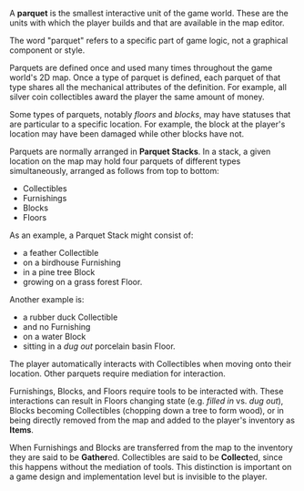 A **parquet** is the smallest interactive unit of the game world.  These are the units with which the player builds and that are available in the map editor.

The word "parquet" refers to a specific part of game logic, not a graphical component or style.

Parquets are defined once and used many times throughout the game world's 2D map.  Once a type of parquet is defined, each parquet of that type shares all the mechanical attributes of the definition.  For example, all silver coin collectibles award the player the same amount of money.

Some types of parquets, notably *floors* and *blocks*, may have statuses that are particular to a specific location.  For example, the block at the player's location may have been damaged while other blocks have not.

Parquets are normally arranged in **Parquet Stacks**.  In a stack, a given location on the map may hold four parquets of different types simultaneously, arranged as follows from top to bottom:

* Collectibles
* Furnishings
* Blocks
* Floors

As an example, a Parquet Stack might consist of:

* a feather Collectible
* on a birdhouse Furnishing
* in a pine tree Block
* growing on a grass forest Floor.

Another example is:

* a rubber duck Collectible
* and no Furnishing
* on a water Block
* sitting in a *dug out* porcelain basin Floor.

The player automatically interacts with Collectibles when moving onto their location.  Other parquets require mediation for interaction.

Furnishings, Blocks, and Floors require tools to be interacted with.  These interactions can result in Floors changing state (e.g. *filled in* vs. *dug out*), Blocks becoming Collectibles (chopping down a tree to form wood), or in being directly removed from the map and added to the player's inventory as **Items**.

When Furnishings and Blocks are transferred from the map to the inventory they are said to be **Gather**ed. 
 Collectibles are said to be **Collect**ed, since this happens without the mediation of tools.  This distinction is important on a game design and implementation level but is invisible to the player.